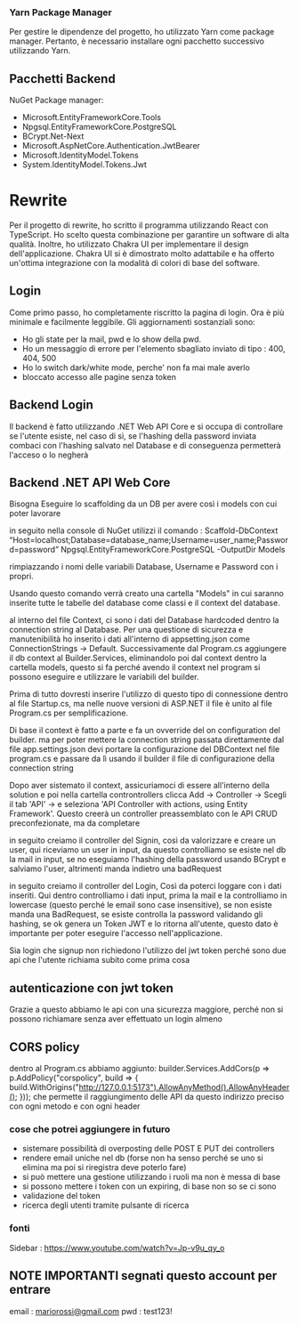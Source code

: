### Yarn Package Manager

Per gestire le dipendenze del progetto, ho utilizzato Yarn come package manager. Pertanto, è necessario installare ogni pacchetto successivo utilizzando Yarn.

## Pacchetti Backend

NuGet Package manager:

- Microsoft.EntityFrameworkCore.Tools
- Npgsql.EntityFrameworkCore.PostgreSQL
- BCrypt.Net-Next
- Microsoft.AspNetCore.Authentication.JwtBearer
- Microsoft.IdentityModel.Tokens
- System.IdentityModel.Tokens.Jwt

# Rewrite

Per il progetto di rewrite, ho scritto il programma utilizzando React con TypeScript. Ho scelto questa combinazione per garantire un software di alta qualità. Inoltre, ho utilizzato Chakra UI per implementare il design dell'applicazione. Chakra UI si è dimostrato molto adattabile e ha offerto un'ottima integrazione con la modalità di colori di base del software.

## Login

Come primo passo, ho completamente riscritto la pagina di login. Ora è più minimale e facilmente leggibile.
Gli aggiornamenti sostanziali sono:

- Ho gli state per la mail, pwd e lo show della pwd.
- Ho un messaggio di errore per l'elemento sbagliato inviato di tipo : 400, 404, 500
- Ho lo switch dark/white mode, perche' non fa mai male averlo
- bloccato accesso alle pagine senza token

## Backend Login

Il backend è fatto utilizzando .NET Web API Core e si occupa di controllare se l'utente esiste, nel caso di sì, se l'hashing della password inviata combaci con l'hashing salvato nel Database e di conseguenza permetterà l'acceso o lo negherà

## Backend .NET API Web Core

Bisogna Eseguire lo scaffolding da un DB per avere così i models con cui poter lavorare

in seguito nella console di NuGet utilizzi il comando :
Scaffold-DbContext “Host=localhost;Database=database_name;Username=user_name;Password=password” Npgsql.EntityFrameworkCore.PostgreSQL -OutputDir Models

rimpiazzando i nomi delle variabili Database, Username e Password con i propri.

Usando questo comando verrà creato una cartella "Models" in cui saranno inserite tutte le tabelle del database come classi e il context del database.

al interno del file Context, ci sono i dati del Database hardcoded dentro la connection string al Database. Per una questione di sicurezza e manutenibilità ho inserito i dati all'interno di appsetting.json come ConnectionStrings -> Default. Successivamente dal Program.cs aggiungere il db context al Builder.Services, eliminandolo poi dal context dentro la cartella models, questo si fa perché avendo il context nel program si possono eseguire e utilizzare le variabili del builder.

Prima di tutto dovresti inserire l'utilizzo di questo tipo di connessione dentro al file Startup.cs, ma nelle nuove versioni di ASP.NET il file è unito al file Program.cs per semplificazione.

Di base il context è fatto a parte e fa un ovverride del on configuration del builder. ma per poter mettere la connection string passata direttamente dal file app.settings.json devi portare la configurazione del DBContext nel file program.cs e passare da lì usando il builder il file di configurazione della connection string

Dopo aver sistemato il context, assicuriamoci di essere all'interno della solution e poi nella cartella controntrollers clicca Add -> Controller -> Scegli il tab 'API' -> e seleziona 'API Controller with actions, using Entity Framework'.
Questo creerà un controller preassemblato con le API CRUD preconfezionate, ma da completare

in seguito creiamo il controller del Signin, così da valorizzare e creare un user, qui riceviamo un user in input, da questo controlliamo se esiste nel db la mail in input, se no eseguiamo l'hashing della password usando BCrypt e salviamo l'user, altrimenti manda indietro una badRequest

in seguito creiamo il controller del Login, Così da poterci loggare con i dati inseriti.
Qui dentro controlliamo i dati input, prima la mail e la controlliamo in lowercase (questo perché le email sono case insensitive), se non esiste manda una BadRequest, se esiste controlla la password validando gli hashing, se ok genera un Token JWT e lo ritorna all'utente, questo dato è importante per poter eseguire l'accesso nell'applicazione.

Sia login che signup non richiedono l'utilizzo del jwt token perché sono due api che l'utente richiama subito come prima cosa

## autenticazione con jwt token

Grazie a questo abbiamo le api con una sicurezza maggiore, perché non si possono richiamare senza aver effettuato un login almeno

## CORS policy

dentro al Program.cs abbiamo aggiunto:
builder.Services.AddCors(p => p.AddPolicy("corspolicy", build => { build.WithOrigins("http://127.0.0.1:5173").AllowAnyMethod().AllowAnyHeader(); }));
che permette il raggiungimento delle API da questo indirizzo preciso con ogni metodo e con ogni header

### cose che potrei aggiungere in futuro

- sistemare possibilità di overposting delle POST E PUT dei controllers
- rendere email uniche nel db (forse non ha senso perché se uno si elimina ma poi si riregistra deve poterlo fare)
- si può mettere una gestione utilizzando i ruoli ma non è messa di base
- si possono mettere i token con un expiring, di base non so se ci sono
- validazione del token
- ricerca degli utenti tramite pulsante di ricerca

### fonti

Sidebar : https://www.youtube.com/watch?v=Jp-v9u_qy_o

## NOTE IMPORTANTI segnati questo account per entrare

email : mariorossi@gmail.com
pwd : test123!
